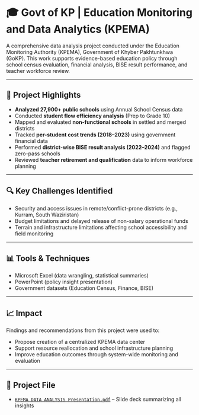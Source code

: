 # 🎓 Govt of KP | Education Monitoring and Data Analytics (KPEMA)

A comprehensive data analysis project conducted under the Education Monitoring Authority (KPEMA), Government of Khyber Pakhtunkhwa (GoKP). This work supports evidence-based education policy through school census evaluation, financial analysis, BISE result performance, and teacher workforce review.

---

## 📌 Project Highlights

- **Analyzed 27,900+ public schools** using Annual School Census data
- Conducted **student flow efficiency analysis** (Prep to Grade 10)
- Mapped and evaluated **non-functional schools** in settled and merged districts
- Tracked **per-student cost trends (2018–2023)** using government financial data
- Performed **district-wise BISE result analysis (2022–2024)** and flagged zero-pass schools
- Reviewed **teacher retirement and qualification** data to inform workforce planning

---

## 🔍 Key Challenges Identified

- Security and access issues in remote/conflict-prone districts (e.g., Kurram, South Waziristan)
- Budget limitations and delayed release of non-salary operational funds
- Terrain and infrastructure limitations affecting school accessibility and field monitoring

---

## 📊 Tools & Techniques

- Microsoft Excel (data wrangling, statistical summaries)
- PowerPoint (policy insight presentation)
- Government datasets (Education Census, Finance, BISE)

---

## 📈 Impact

Findings and recommendations from this project were used to:
- Propose creation of a centralized KPEMA data center
- Support resource reallocation and school infrastructure planning
- Improve education outcomes through system-wide monitoring and evaluation

---

## 📄 Project File

- [`KPEMA DATA ANALYSIS Presentation.pdf`](./KPEMA%20DATA%20ANALYSIS%20Presentation%20.pdf) – Slide deck summarizing all insights
